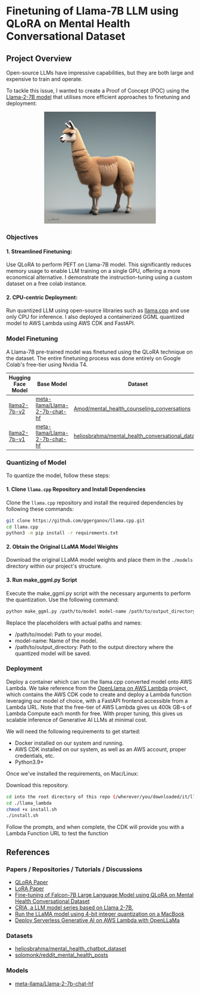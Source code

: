 # Finetuning of Llama-7B LLM using QLoRA on Mental Health Conversational Dataset

## Project Overview ##
Open-source LLMs have impressive capabilities, but they are both large and expensive to train and operate. 

To tackle this issue, I wanted to create a Proof of Concept (POC) using the <a href = https://huggingface.co/meta-llama/Llama-2-7b>Llama-2-7B model</a> that utilises more efficient approaches to finetuning and deployment:

<p align="center">
  <img src="assets/llama-7b.jpeg" alt="Llama-7B Model" width="300">
</p>

### Objectives ###

#### 1. Streamlined Finetuning: ####
Use QLoRA to perform PEFT on Llama-7B model. This significantly reduces memory usage to enable LLM training on a single GPU, offering a more economical alternative.
I demonstrate the instruction-tuning using a custom dataset on a free colab instance.

#### 2. CPU-centric Deployment: ####
Run quantized LLM using open-source libraries such as <a href="https://github.com/ggerganov/llama.cpp">llama.cpp</a> and use only CPU for inference. I also deployed a containerized GGML quantized model to AWS Lambda using AWS CDK and FastAPI.

### Model Finetuning
A Llama-7B pre-trained model was finetuned using the QLoRA technique on the dataset. The entire finetuning process was done entirely on Google Colab's free-tier using Nvidia T4. 

| Hugging Face Model | Base Model | Dataset | Colab | Remarks |
| ----------- | ----------- | ----------- | ----------- | ----------- |
| [llama2-7b-v2](https://huggingface.co/caffeinatedwoof/Llama-2-7b-chat-hf-Amod-mental_health_counseling_conversations) | [meta-llama/Llama-2-7b-chat-hf](https://huggingface.co/meta-llama/Llama-2-7b-chat-hf) | [Amod/mental_health_counseling_conversations](https://huggingface.co/datasets/Amod/mental_health_counseling_conversations)| [![Open In Colab](https://colab.research.google.com/assets/colab-badge.svg)](https://colab.research.google.com/drive/145yWAi1GLuuihYfjEn7mCUYgkcHI4qrb#scrollTo=7xQonNQJSLk0) | Latest |
| [llama2-7b-v1](https://huggingface.co/caffeinatedwoof/Llama-2-7b-chat-hf-mental-health-conversational_peft) | [meta-llama/Llama-2-7b-chat-hf](https://huggingface.co/meta-llama/Llama-2-7b-chat-hf) | [heliosbrahma/mental_health_conversational_dataset](https://huggingface.co/datasets/heliosbrahma/mental_health_conversational_dataset) | [![Open In Colab](https://colab.research.google.com/assets/colab-badge.svg)](https://colab.research.google.com/drive/145yWAi1GLuuihYfjEn7mCUYgkcHI4qrb?usp=sharing) | Experimental |

### Quantizing of Model

To quantize the model, follow these steps:

#### 1. Clone `llama.cpp` Repository and Install Dependencies

Clone the `llama.cpp` repository and install the required dependencies by following these commands:

```bash
git clone https://github.com/ggerganov/llama.cpp.git
cd llama.cpp
python3 -m pip install -r requirements.txt
```

#### 2. Obtain the Original LLaMA Model Weights

Download the original LLaMA model weights and place them in the `./models` directory within our project's structure.

#### 3. Run make_ggml.py Script
Execute the make_ggml.py script with the necessary arguments to perform the quantization. Use the following command:

```bash
python make_ggml.py /path/to/model model-name /path/to/output_directory
```
Replace the placeholders with actual paths and names:

- /path/to/model: Path to your model.
- model-name: Name of the model.
- /path/to/output_directory: Path to the output directory where the quantized model will be saved.

### Deployment
Deploy a container which can run the llama.cpp converted model onto AWS Lambda. We take reference from the <a href="https://github.com/baileytec-labs/llama-on-lambda">OpenLlama on AWS Lambda</a> project, which contains the AWS CDK code to create and deploy a Lambda function leveraging our model of choice, with a FastAPI frontend accessible from a Lambda URL. Note that the free-tier of AWS Lambda gives us 400k GB-s of Lambda Compute each month for free. With proper tuning, this gives us scalable inference of Generative AI LLMs at minimal cost.

We will need the following requirements to get started:
- Docker installed on our system and running.
- AWS CDK installed on our system, as well as an AWS account, proper credentials, etc.
- Python3.9+

Once we've installed the requirements, on Mac/Linux:

Download this repository.
```bash
cd into the root directory of this repo (/wherever/you/downloaded/it/llama-on-lambda)
cd ./llama_lambda
chmod +x install.sh
./install.sh
```
Follow the prompts, and when complete, the CDK will provide you with a Lambda Function URL to test the function


## References

### Papers / Repositories / Tutorials / Discussions
- [QLoRA Paper](https://arxiv.org/pdf/2305.14314.pdf)
- [LoRA Paper](https://arxiv.org/pdf/2106.09685.pdf)
- [Fine-tuning of Falcon-7B Large Language Model using QLoRA on Mental Health Conversational Dataset](https://medium.com/@iamarunbrahma/fine-tuning-of-falcon-7b-large-language-model-using-qlora-on-mental-health-dataset-aa290eb6ec85)
- [CRIA, a LLM model series based on Llama 2-7B.](https://github.com/davzoku/cria/blob/main/README.md)
- [Run the LLaMA model using 4-bit integer quantization on a MacBook](https://github.com/ggerganov/llama.cpp)
- [Deploy Serverless Generative AI on AWS Lambda with OpenLLaMa](https://medium.com/@seanbailey518/deploy-serverless-generative-ai-on-aws-lambda-with-openllama-793f97a7cbdd)
  
### Datasets
- [heliosbrahma/mental_health_chatbot_dataset](https://huggingface.co/datasets/heliosbrahma/mental_health_chatbot_dataset)
- [solomonk/reddit_mental_health_posts](https://huggingface.co/datasets/solomonk/reddit_mental_health_posts)

### Models
- [meta-llama/Llama-2-7b-chat-hf](https://huggingface.co/meta-llama/Llama-2-7b-chat-hf) 

